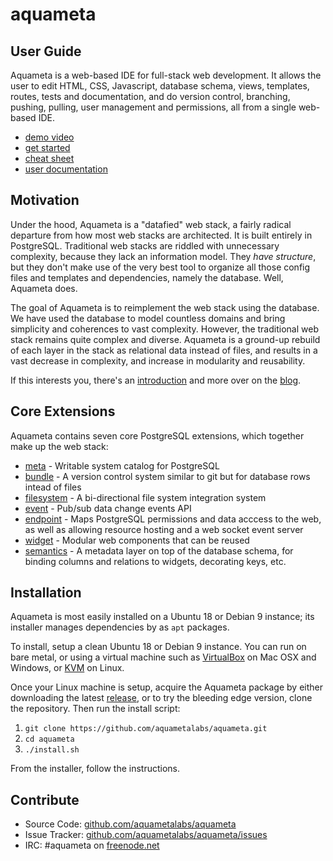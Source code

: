 aquameta
========

User Guide
----------

Aquameta is a web-based IDE for full-stack web development.  It allows the user to edit HTML, CSS, Javascript, database schema, views, templates, routes, tests and documentation, and do version control, branching, pushing, pulling, user management and permissions, all from a single web-based IDE.

* [demo video](https://www.youtube.com/watch?v=ZOpj8lvNJtg)
* [get started](docs/quickstart.md)
* [cheat sheet](docs/cheatsheet.md)
* [user documentation](docs/user.md)


Motivation
----------

Under the hood, Aquameta is a "datafied" web stack, a fairly radical departure from how most web stacks are architected.  It is built entirely in PostgreSQL.  Traditional web stacks are riddled with unnecessary complexity, because they lack an information model.  They *have structure*, but they don't make use of the very best tool to organize all those config files and templates and dependencies, namely the database.  Well, Aquameta does.

The goal of Aquameta is to reimplement the web stack using the database.  We have used the database to model countless domains and bring simplicity and coherences to vast complexity.  However, the traditional web stack remains quite complex and diverse.  Aquameta is a ground-up rebuild of each layer in the stack as relational data instead of files, and results in a vast decrease in complexity, and increase in modularity and reusability.

If this interests you, there's an [introduction](http://blog.aquameta.com/introducing-aquameta/) and more over on the [blog](http://blog.aquameta.com/).

Core Extensions
---------------

Aquameta contains seven core PostgreSQL extensions, which together make up the web stack:

- [meta](src/pg-extension/meta) - Writable system catalog for PostgreSQL
- [bundle](src/pg-extension/bundle) - A version control system similar to git but for database rows intead of files
- [filesystem](src/pg-extension/filesystem) - A bi-directional file system integration system
- [event](src/pg-extension/event) - Pub/sub data change events API
- [endpoint](src/pg-extension/endpoint) - Maps PostgreSQL permissions and data acccess to the web, as well as allowing resource hosting and a web socket event server
- [widget](src/pg-extension/widget) - Modular web components that can be reused
- [semantics](src/pg-extension/semantics) - A metadata layer on top of the database schema, for binding columns and relations to widgets, decorating keys, etc.

Installation
------------

Aquameta is most easily installed on a Ubuntu 18 or Debian 9 instance; its installer manages dependencies by as `apt` packages.

To install, setup a clean Ubuntu 18 or Debian 9 instance.  You can run on bare metal, or using a virtual machine such as [VirtualBox](https://linuxhint.com/install_ubuntu_18-04_virtualbox/) on Mac OSX and Windows, or [KVM](https://linuxconfig.org/install-and-set-up-kvm-on-ubuntu-18-04-bionic-beaver-linux) on Linux.

Once your Linux machine is setup, acquire the Aquameta package by either downloading the latest [release](https://github.com/aquametalabs/aquameta/releases), or to try the bleeding edge version, clone the repository.  Then run the install script:

1. `git clone https://github.com/aquametalabs/aquameta.git`
2. `cd aquameta`
3. `./install.sh`

From the installer, follow the instructions.


Contribute
----------

- Source Code: [github.com/aquametalabs/aquameta](https://github.com/aquametalabs/aquameta)
- Issue Tracker: [github.com/aquametalabs/aquameta/issues](https://github.com/aquametalabs/aquameta/issues)
- IRC: #aquameta on [freenode.net](http://freenode.net)
